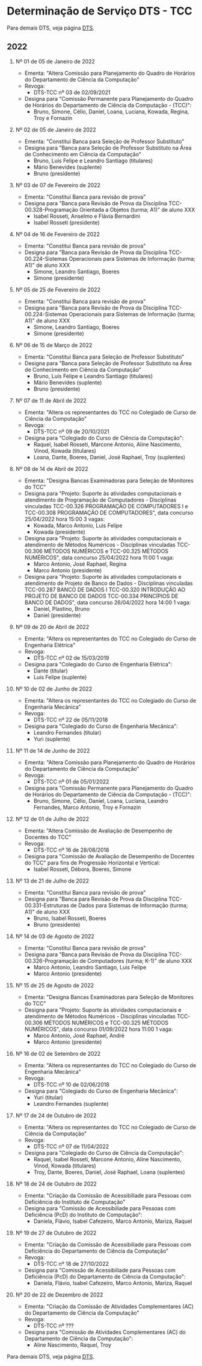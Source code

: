 # Determinação de Serviço DTS - TCC

Para demais DTS, veja página [DTS](org-dts.md).

## 2022

1. Nº 01 de 05 de Janeiro de 2022
    - Ementa: "Altera Comissão para Planejamento do Quadro de Horários do Departamento de Ciência da  Computação"
    - Revoga:
        * DTS-TCC nº 03 de 02/09/2021
    - Designa para "Comissão Permanente para Planejamento do Quadro de Horários do Departamento de Ciência da Computação - (TCC)":
        * Bruno, Simone, Célio, Daniel, Loana, Luciana, Kowada, Regina, Troy e Fornazin

1. Nº 02 de 05 de Janeiro de 2022
    - Ementa: "Constitui Banca para Seleção de Professor Substituto"
    - Designa para "Banca para Seleção de Professor Substituto na Área de Conhecimento em Ciência da Computação"
        * Bruno, Luis Felipe e Leandro Santiago (titulares)
        * Mário Benevides (suplente)
        * Bruno (presidente)
1. Nº 03 de 07 de Fevereiro de 2022
    - Ementa: "Constitui Banca para revisão de prova"
    - Designa para "Banca para Revisão de Prova da Disciplina TCC-00.328-Programação Orientada a Objetos (turma; A1)" de aluno XXX
        * Isabel Rosseti, Anselmo e Flávia Bernardini
        * Isabel Rosseti (presidente)
1. Nº 04 de 16 de Fevereiro de 2022
    - Ementa: "Constitui Banca para revisão de prova"
    - Designa para "Banca para Revisão de Prova da Disciplina TCC-00.224-Sistemas Operacionais para Sistemas de Informação (turma; A1)" de aluno XXX
        * Simone, Leandro Santiago, Boeres
        * Simone (presidente)
1. Nº 05 de 25 de Fevereiro de 2022
    - Ementa: "Constitui Banca para revisão de prova"
    - Designa para "Banca para Revisão de Prova da Disciplina TCC-00.224-Sistemas Operacionais para Sistemas de Informação (turma; A1)" de aluno XXX
        * Simone, Leandro Santiago, Boeres
        * Simone (presidente)
1. Nº 06 de 15 de Março de 2022
    - Ementa: "Constitui Banca para Seleção de Professor Substituto"
    - Designa para "Banca para Seleção de Professor Substituto na Área de Conhecimento em Ciência da Computação"
        * Bruno, Luis Felipe e Leandro Santiago (titulares)
        * Mário Benevides (suplente)
        * Bruno (presidente)
1. Nº 07 de 11 de Abril de 2022
    - Ementa: "Altera os representantes do TCC no Colegiado de Curso de Ciência da Computação"
    - Revoga:
        * DTS-TCC nº 09 de 20/10/2021
    - Designa para "Colegiado do Curso de Ciência da Computação":
        * Raquel, Isabel Rosseti, Marcone Antonio, Aline Nascimento, Vinod, Kowada (titulares)
        * Loana, Dante, Boeres, Daniel, José Raphael, Troy (suplentes)
1. Nº 08 de 14 de Abril de 2022
    - Ementa: "Designa Bancas Examinadoras para Seleção de Monitores do TCC"
    - Designa para "Projeto: Suporte às atividades computacionais e atendimento de Programação de Computadores - Disciplinas vinculadas TCC-00.326 PROGRAMAÇÃO DE COMPUTADORES I e TCC-00.308 PROGRAMAÇÃO DE COMPUTADORES", data concurso 25/04/2022 hora 15:00 3 vagas:
        * Kowada, Marco Antonio, Luis Felipe
        * Kowada (presidente)
    - Designa para "Projeto: Suporte às atividades computacionais e atendimento de Métodos Numéricos - Disciplinas vinculadas TCC-00.306 MÉTODOS NUMÉRICOS e TCC-00.325 MÉTODOS NUMÉRICOS", data concurso 25/04/2022 hora 11:00 1 vaga:
        * Marco Antonio, José Raphael, Regina
        * Marco Antonio (presidente)
    - Designa para "Projeto: Suporte às atividades computacionais e atendimento de Projeto de Banco de Dados - Disciplinas vinculadas TCC-00.287 BANCO DE DADOS I TCC-00.320 INTRODUÇÃO AO PROJETO DE BANCO DE DADOS TCC-00.334 PRINCÍPIOS DE BANCO DE DADOS", data concurso 26/04/2022 hora 14:00 1 vaga:
        * Daniel, Plastino, Bruno
        * Daniel (presidente)
1. Nº 09 de 20 de Abril de 2022
    - Ementa: "Altera os representantes do TCC no Colegiado do Curso de Engenharia Elétrica"
    - Revoga:
        * DTS-TCC nº 02 de 15/03/2019
    - Designa para "Colegiado do Curso de Engenharia Elétrica":
        * Dante (titular)
        * Luis Felipe (suplente)
1. Nº 10 de 02 de Junho de 2022
    - Ementa: "Altera os representantes do TCC no Colegiado do Curso de Engenharia Mecânica"
    - Revoga:
        * DTS-TCC nº 22 de 05/11/2018
    - Designa para "Colegiado do Curso de Engenharia Mecânica":
        * Leandro Fernandes (titular)
        * Yuri (suplente)
1. Nº 11 de 14 de Junho de 2022
    - Ementa: "Altera Comissão para Planejamento do Quadro de Horários do Departamento de Ciência da  Computação"
    - Revoga:
        * DTS-TCC nº 01 de 05/01/2022
    - Designa para "Comissão Permanente para Planejamento do Quadro de Horários do Departamento de Ciência da Computação - (TCC)":
        * Bruno, Simone, Célio, Daniel, Loana, Luciana, Leandro Fernandes, Marco Antonio, Troy e Fornazin
1. Nº 12 de 01 de Julho de 2022
    - Ementa: "Altera Comissão de Avaliação de Desempenho de Docentes do TCC"
    - Revoga:
        * DTS-TCC nº 16 de 28/08/2018
    - Designa para "Comissão de Avaliação de Desempenho de Docentes do TCC" para fins de Progressão Horizontal e Vertical:
        * Isabel Rosseti, Débora, Boeres, Simone
1. Nº 13 de 21 de Julho de 2022
    - Ementa: "Constitui Banca para revisão de prova"
    - Designa para "Banca para Revisão de Prova da Disciplina TCC-00.331-Estruturas de Dados para Sistemas de Informação (turma; A1)" de aluno XXX
        * Bruno, Isabel Rosseti, Boeres
        * Bruno (presidente)
1. Nº 14 de 03 de Agosto de 2022
    - Ementa: "Constitui Banca para revisão de prova"
    - Designa para "Banca para Revisão de Prova da Disciplina TCC-00.326-Programação de Computadores (turma; K-1)" de aluno XXX
        * Marco Antonio, Leandro Santiago, Luis Felipe
        * Marco Antonio (presidente)
1. Nº 15 de 25 de Agosto de 2022
    - Ementa: "Designa Bancas Examinadoras para Seleção de Monitores do TCC"
    - Designa para "Projeto: Suporte às atividades computacionais e atendimento de Métodos Numéricos - Disciplinas vinculadas TCC-00.306 MÉTODOS NUMÉRICOS e TCC-00.325 MÉTODOS NUMÉRICOS", data concurso 01/09/2022 hora 11:00 1 vaga:
        * Marco Antonio, José Raphael, André
        * Marco Antonio (presidente)
1. Nº 16 de 02 de Setembro de 2022
    - Ementa: "Altera os representantes do TCC no Colegiado do Curso de Engenharia Mecânica"
    - Revoga:
        * DTS-TCC nº 10 de 02/06/2018
    - Designa para "Colegiado do Curso de Engenharia Mecânica":
        * Yuri (titular)
        * Leandro Fernandes (suplente)
1. Nº 17 de 24 de Outubro de 2022
    - Ementa: "Altera os representantes do TCC no Colegiado de Curso de Ciência da Computação"
    - Revoga:
        * DTS-TCC nº 07 de 11/04/2022
    - Designa para "Colegiado do Curso de Ciência da Computação":
        * Raquel, Isabel Rosseti, Marcone Antonio, Aline Nascimento, Vinod, Kowada (titulares)
        * Troy, Dante, Boeres, Daniel, José Raphael, Loana (suplentes)
1. Nº 18 de 24 de Outubro de 2022
    - Ementa: "Criação da Comissão de Acessibiliade para Pessoas com Deficiência do Instituto de Computação"
    - Designa para "Comissão de Acessibiliade para Pessoas com Deficiência (PcD) do Instituto de Computação":
        * Daniela, Flávio, Isabel Cafezeiro, Marco Antonio, Mariza, Raquel
1. Nº 19 de 27 de Outubro de 2022
    - Ementa: "Criação da Comissão de Acessibiliade para Pessoas com Deficiência do Departamento de Ciência da Computação"
    - Revoga:
        * DTS-TCC nº 18 de 27/10/2022
    - Designa para "Comissão de Acessibiliade para Pessoas com Deficiência (PcD) do Departamento de Ciência da Computação":
        * Daniela, Flávio, Isabel Cafezeiro, Marco Antonio, Mariza, Raquel
1. Nº 20 de 22 de Dezembro de 2022
    - Ementa: "Criação da Comissão de Atividades Complementares (AC) do Departamento de Ciência da Computação"
    - Revoga:
        * DTS-TCC nº ???
    - Designa para "Comissão de Atividades Complementares (AC) do Departamento de Ciência da Computação":
        * Aline Nascimento, Raquel, Troy

Para demais DTS, veja página [DTS](org-dts.md).

